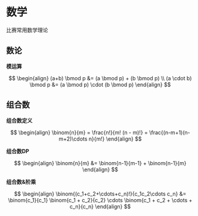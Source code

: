 # 数学

比赛常用数学理论

## 数论

**模运算**

$$
\begin{align}
(a+b) \bmod p &= (a \bmod p) + (b \bmod p) \\
(a \cdot b) \bmod p &= (a \bmod p) \cdot (b \bmod p)
\end{align}
$$




## 组合数

**组合数定义**

$$
\begin{align}
\binom{n}{m} = \frac{n!}{m! (n - m)!} = \frac{(n-m+1)(n-m+2)\cdots n}{m!} 
\end{align}
$$

**组合数DP**

$$
\begin{align}
\binom{n}{m} &= \binom{n-1}{m-1} + \binom{n-1}{m}
\end{align}
$$

**组合数&阶乘**

$$
\begin{align}
\binom{(c_1+c_2+\cdots+c_n)!}{c_1c_2\cdots c_n} &= \binom{c_1}{c_1} \binom{c_1 + c_2}{c_2} \cdots \binom{c_1 + c_2 + \cdots + c_n}{c_n}
\end{align}
$$

